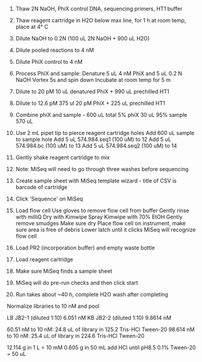 
1. Thaw 2N NaOH, PhiX control DNA, sequencing primers, HT1 buffer
2. Thaw reagent cartridge in H2O below max line, for 1 h at room temp, place at 4&deg; C
3. Dilute NaOH to 0.2N (100 uL 2N NaOH + 900 uL H2O)
4. Dilute pooled reactions to 4 nM 
5. Dilute PhiX control to 4 nM
6. Process PhiX and sample:
    Denature 5 uL 4 nM PhiX and 5 uL 0.2 N NaOH
    Vortex 5s and spin down
    Incubate at room temp for 5 m
7. Dilute to 20 pM
    10 uL denatured PhiX + 990 uL prechilled HT1
8. Dilute to 12.6 pM
    375 ul 20 pM PhiX + 225 uL prechilled HT1
9. Combine phiX and sample - 600 uL total
    5% phiX 30 uL
    95% sample 570 uL
10. Use 2 mL pipet tip to pierce reagent cartridge holes
    Add 600 uL sample to sample hole
    Add 5 uL 574.984.seq1 (100 uM) to 12
    Add 5 uL 574.984.bc (100 uM) to 13
    Add 5 uL 574.984.seq2 (100 uM) to 14
11. Gently shake reagent cartridge to mix
12. Note: MiSeq will need to go through three washes before sequencing

13. Create sample sheet with MiSeq template wizard - title of CSV is barcode of cartridge
14. Click 'Sequence' on MiSeq
15. Load flow cell
    Use gloves to remove flow cell from buffer
    Gently rinse with milliQ
    Dry with Kimwipe
    Spray Kimwipe with 70% EtOH
    Gently remove smudges
    Make sure dry
    Place flow cell on instrument, make sure area is free of debris
    Lower latch until it clicks
    MiSeq will recognize flow cell
16. Load PR2 (incorporation buffer) and empty waste bottle
17. Load reagent cartridge
18. Make sure MiSeq finds a sample sheet
19. MiSeq will do pre-run checks and then click start
20. Run takes about ~40 h, complete H2O wash after completing

Normalize libraries to 10 nM and pool

LB JB2-1 (diluted 1:10) 6.051 nM
KB JB2-2 (diluted 1:10) 9.8614 nM

60.51 nM to 10 nM: 24.8 uL of library in 125.2 Tris-HCl Tween-20
98.614 nM to 10 nM: 25.4 uL of library in 224.6 Tris-HCl Tween-20

12.114 g in 1 L = 10 mM
0.605 g in 50 mL
add HCl until pH8.5
0.1% Tween-20 = 50 uL
